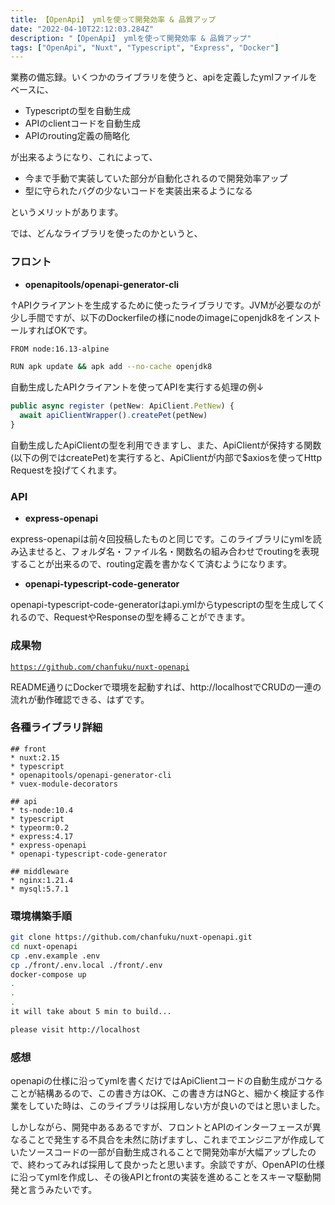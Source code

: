 ```yaml
---
title: 【OpenApi】 ymlを使って開発効率 & 品質アップ
date: "2022-04-10T22:12:03.284Z"
description: "【OpenApi】 ymlを使って開発効率 & 品質アップ"
tags: ["OpenApi", "Nuxt", "Typescript", "Express", "Docker"]
---
```


業務の備忘録。いくつかのライブラリを使うと、apiを定義したymlファイルをベースに、

* Typescriptの型を自動生成
* APIのclientコードを自動生成
* APIのrouting定義の簡略化

が出来るようになり、これによって、

* 今まで手動で実装していた部分が自動化されるので開発効率アップ
* 型に守られたバグの少ないコードを実装出来るようになる

というメリットがあります。

では、どんなライブラリを使ったのかというと、

### フロント
- **openapitools/openapi-generator-cli**

↑APIクライアントを生成するために使ったライブラリです。JVMが必要なのが少し手間ですが、以下のDockerfileの様にnodeのimageにopenjdk8をインストールすればOKです。

```bash
FROM node:16.13-alpine

RUN apk update && apk add --no-cache openjdk8
```

自動生成したAPIクライアントを使ってAPIを実行する処理の例↓

```js
public async register (petNew: ApiClient.PetNew) {
  await apiClientWrapper().createPet(petNew)
}
```

自動生成したApiClientの型を利用できますし、また、ApiClientが保持する関数(以下の例ではcreatePet)を実行すると、ApiClientが内部で$axiosを使ってHttp Requestを投げてくれます。

### API

- **express-openapi**

express-openapiは前々回投稿したものと同じです。このライブラリにymlを読み込ませると、フォルダ名・ファイル名・関数名の組み合わせでroutingを表現することが出来るので、routing定義を書かなくて済むようになります。

- **openapi-typescript-code-generator**

openapi-typescript-code-generatorはapi.ymlからtypescriptの型を生成してくれるので、RequestやResponseの型を縛ることができます。

### 成果物
<a href="https://github.com/chanfuku/nuxt-openapi" target="_blank">`https://github.com/chanfuku/nuxt-openapi`</a>

README通りにDockerで環境を起動すれば、http://localhostでCRUDの一連の流れが動作確認できる、はずです。

### 各種ライブラリ詳細
```
## front
* nuxt:2.15
* typescript
* openapitools/openapi-generator-cli
* vuex-module-decorators

## api
* ts-node:10.4
* typescript
* typeorm:0.2
* express:4.17
* express-openapi
* openapi-typescript-code-generator

## middleware
* nginx:1.21.4
* mysql:5.7.1
```

### 環境構築手順
```bash
git clone https://github.com/chanfuku/nuxt-openapi.git
cd nuxt-openapi
cp .env.example .env
cp ./front/.env.local ./front/.env
docker-compose up
.
.
.
it will take about 5 min to build...

please visit http://localhost
```

### 感想
openapiの仕様に沿ってymlを書くだけではApiClientコードの自動生成がコケることが結構あるので、この書き方はOK、この書き方はNGと、細かく検証する作業をしていた時は、このライブラリは採用しない方が良いのではと思いました。

しかしながら、開発中あるあるですが、フロントとAPIのインターフェースが異なることで発生する不具合を未然に防げますし、これまでエンジニアが作成していたソースコードの一部が自動生成されることで開発効率が大幅アップしたので、終わってみれば採用して良かったと思います。余談ですが、OpenAPIの仕様に沿ってymlを作成し、その後APIとfrontの実装を進めることをスキーマ駆動開発と言うみたいです。
